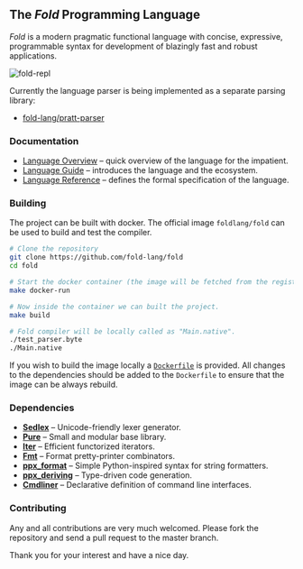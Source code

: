 ## The _Fold_ Programming Language

_Fold_ is a modern pragmatic functional language with concise, expressive, programmable syntax for development of blazingly fast and robust applications.

![fold-repl](https://github.com/fold-lang/pratt/raw/master/resources/screenshot-1.png)

Currently the language parser is being implemented as a separate parsing library:

- [fold-lang/pratt-parser](https://github.com/fold-lang/pratt-parser)


### Documentation

- [Language Overview](https://github.com/fold-lang/fold/wiki/Language-Overview) – quick overview of the language for the impatient.
- [Language Guide](https://github.com/fold-lang/fold/wiki/Language-Guide) – introduces the language and the ecosystem.
- [Language Reference](https://github.com/fold-lang/fold/wiki/Language-Reference) – defines the formal specification of the language.


### Building

The project can be built with docker. The official image `foldlang/fold` can be used to build and test the compiler.

```bash
# Clone the repository
git clone https://github.com/fold-lang/fold
cd fold

# Start the docker container (the image will be fetched from the registry)
make docker-run

# Now inside the container we can built the project.
make build

# Fold compiler will be locally called as "Main.native".
./test_parser.byte
./Main.native
```

If you wish to build the image locally a [`Dockerfile`](https://github.com/fold-lang/fold/blob/master/Dockerfile) is provided. All
changes to the dependencies should be added to the `Dockerfile` to ensure that
the image can be always rebuild.


### Dependencies

- [**Sedlex**](https://github.com/alainfrisch/sedlex) – Unicode-friendly lexer generator.
- [**Pure**](https://github.com/rizo/pure) – Small and modular base library.
- [**Iter**](https://github.com/rizo/iter) – Efficient functorized iterators.
- [**Fmt**](https://github.com/dbuenzli/fmt) – Format pretty-printer combinators.
- [**ppx_format**](https://github.com/rizo/ppx_format) – Simple Python-inspired syntax for string formatters.
- [**ppx_deriving**](https://github.com/whitequark/ppx_deriving) – Type-driven code generation.
- [**Cmdliner**](https://github.com/dbuenzli/cmdliner) – Declarative definition of command line interfaces.


### Contributing

Any and all contributions are very much welcomed. Please fork the repository and send a pull request to the master branch.

Thank you for your interest and have a nice day.

